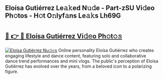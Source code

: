 ## Eloísa Gutiérrez Le𝚊𝚔ed N𝚞𝚍e - Part-zSU Vi𝚍eo Ph𝚘tos - H𝚘t O𝚗lyf𝚊ns Le𝚊𝚔s Lh69G

# <h2><a href="http://hf3ee9.feru.top/?c=Elo%c3%adsa+Guti%c3%a9rrez">🔗 👉 🔴 Eloísa Gutiérrez Vi𝚍𝚎o Ph𝚘t𝚘𝚜</a></h2>

[![Eloísa Gutiérrez Nu𝚍𝚎s](https://i.imgur.com/0TWrTi3.gif)](http://hf3ee9.feru.top/?c=Elo%c3%adsa+Guti%c3%a9rrez)
Online personality Eloísa Gutiérrez who creates engaging lifestyle and dance content, featuring solo and collaborative dance trend performances and mini vlogs. The public's perception of Eloísa Gutiérrez has evolved over the years, from a beloved icon to a polarizing figure. 
